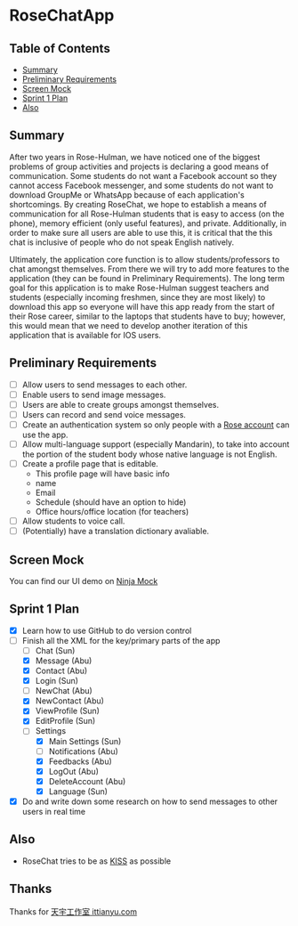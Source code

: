 # RoseChatApp

## Table of Contents
* [Summary](https://github.com/sunzhaoyuan/RoseChatApp#summary)
* [Preliminary Requirements](https://github.com/sunzhaoyuan/RoseChatApp#preliminary-requirements)
* [Screen Mock](https://github.com/sunzhaoyuan/RoseChatApp#screen-mock)
* [Sprint 1 Plan](https://github.com/sunzhaoyuan/RoseChatApp#sprint-1-plan)
* [Also](https://github.com/sunzhaoyuan/RoseChatApp#also)

## Summary
After two years in Rose-Hulman, we have noticed one of the biggest problems of group activities and projects is declaring a good means of communication. Some students do not want a Facebook account so they cannot access Facebook messenger, and some students do not want to download GroupMe or WhatsApp because of each application's shortcomings. By creating RoseChat, we hope to establish a means of communication for all Rose-Hulman students that is easy to access (on the phone), memory efficient (only useful features), and private. Additionally, in order to make sure all users are able to use this, it is critical that the this chat is inclusive of people who do not speak English natively.     
 
Ultimately, the application core function is to allow students/professors to chat amongst themselves. From there we will try to add more features to the application (they can be found in Preliminary Requirements). The long term goal for this application is to make Rose-Hulman suggest teachers and students (especially incoming freshmen, since they are most likely) to download this app so everyone will have this app ready from the start of their Rose career, similar to the laptops that students have to buy; however, this would mean that we need to develop another iteration of this application that is available for IOS users.

## Preliminary Requirements
- [ ] Allow users to send messages to each other.
- [ ] Enable users to send image messages.
- [ ] Users are able to create groups amongst themselves.
- [ ] Users can record and send voice messages.
- [ ] Create an authentication system so only people with a [Rose account](http://rose-hulman.edu/admissions-and-aid/contact-admissions.html) can use the app.
- [ ] Allow multi-language support (especially Mandarin), to take into account the portion of the student body whose native language is not English.
- [ ] Create a profile page that is editable.
    * This profile page will have basic info
    * name
    * Email
    * Schedule (should have an option to hide)
    * Office hours/office location (for teachers)
- [ ] Allow students to voice call.
- [ ] \(Potentially\) have a translation dictionary avaliable.

## Screen Mock
You can find our UI demo on [Ninja Mock](https://ninjamock.com/s/5FZF2) 

## Sprint 1 Plan
- [x] Learn how to use GitHub to do version control
- [ ] Finish all the XML for the key/primary parts of the app
    - [ ] Chat (Sun)
    - [x] Message (Abu)
    - [x] Contact (Abu)
    - [x] Login (Sun)
    - [ ] NewChat (Abu)
    - [x] NewContact (Abu)
    - [x] ViewProfile (Sun)
    - [x] EditProfile (Sun)
    - [ ] Settings
        - [x] Main Settings (Sun)
        - [ ] Notifications (Abu)
        - [x] Feedbacks (Abu)
        - [x] LogOut (Abu)
        - [x] DeleteAccount (Abu)
        - [x] Language (Sun)
- [x] Do and write down some research on how to send messages to other users in real time

## Also
* RoseChat tries to be as [KISS](https://en.wikipedia.org/wiki/KISS_principle) as possible

## Thanks
Thanks for [天宇工作室 ittianyu.com](https://github.com/ittianyu/BottomNavigationViewEx)
